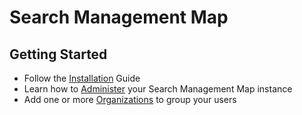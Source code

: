 # Search Management Map

## Getting Started
* Follow the [Installation](Install) Guide
* Learn how to [Administer](Administration) your Search Management Map instance
* Add one or more [Organizations](Organizations) to group your users